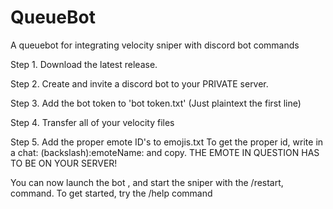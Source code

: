 # QueueBot
A queuebot for integrating velocity sniper with discord bot commands

Step 1.
Download the latest release.

Step 2. 
Create and invite a discord bot to your PRIVATE server.

Step 3.
Add the bot token to 'bot token.txt' (Just plaintext the first line)

Step 4.
Transfer all of your velocity files

Step 5.
Add the proper emote ID's to emojis.txt
To get the proper id, write in a chat: (backslash):emoteName:
and copy. 
THE EMOTE IN QUESTION HAS TO BE ON YOUR SERVER!


You can now launch the bot , and start the sniper with the /restart, command.
To get started, try the /help command


